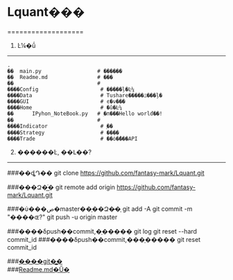 # Lquant���
===================
1. Ŀ¼�ṹ
-------------------
    .
    ��  main.py                  # ������
    ��  Readme.md                # ���
    ��                           # 
    ����Config                    # �����ļ�Ŀ¼
    ����Data                      # Tushare�����ݿ���ļ�
    ����GUI                       # ͼ�ν���
    ����Home                      # �û�Ŀ¼
    ��      IPyhon_NoteBook.py   # ִ�п���Hello world֮��!
    ��                           # 
    ����Indicator                 # ָ��
    ����Strategy                  # ����
    ����Trade                     # ��ȯ�̽���API

2. ������Ŀ, ��Լ��?
-------------------
###��ȡԴ��
    git clone https://github.com/fantasy-mark/Lquant.git

###���Զ�ֿ̲�
    git remote add origin https://github.com/fantasy-mark/Lquant.git

###�ύ���ص�master��֧��Զ�̷�֧
    git add -A
    git commit -m "����ɶ?"
    git push -u origin master

###����δpush��commit,�ָ�����
	git log
	git reset --hard commit_id
###����δpush��commit,���ָ�����
	git reset commit_id
	
###[����git�̳�](http://www.cnblogs.com/schaepher/p/5561193.html)<br/>
###[Readme.md�Ű�](http://mahua.jser.me/)<br/>
